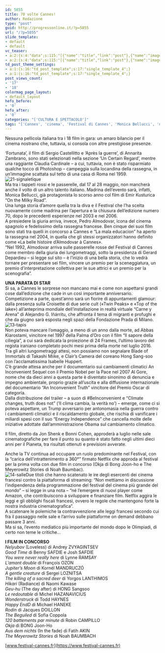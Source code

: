 ```yaml
---
id: 5855
title: 70 volte Cannes!
author: Redazione
type: "post"
guid: http://progressonline.it/?p=5855
url: "/?p=5855"
slide_template:
- default
- default
vc_teaser:
- a:2:{s:4:"data";s:115:"[{"name":"title","link":"post"},{"name":"image","image":"featured","link":"none"},{"name":"text","mode":"excerpt"}]";s:7:"bgcolor";s:0:"";}
- a:2:{s:4:"data";s:115:"[{"name":"title","link":"post"},{"name":"image","image":"featured","link":"none"},{"name":"text","mode":"excerpt"}]";s:7:"bgcolor";s:0:"";}
td_post_theme_settings:
- a:1:{s:16:"td_post_template";s:17:"single_template_4";}
- a:1:{s:16:"td_post_template";s:17:"single_template_4";}
post_views_count:
- '17'
- '18'
colormag_page_layout:
- default_layout
hefo_before:
- '0'
hefo_after:
- '0'
categories: "['CULTURA E SPETTACOLO']"
tags: "['Cannes', 'cinema', 'Festival di Cannes', 'Monica Bellucci', 'news']"
---
```


Nessuna pellicola italiana tra i 18 film in gara: un amaro bilancio per il cinema nostrano che, tuttavia, si consola con altre prestigiose presenze.

‘Fortunata’, il film di Sergio Castellitto e ‘Après la guerre’, di Annarita Zambrano, sono stati selezionati nella sezione ‘Un Certain Regard’, mentre una raggiante Claudia Cardinale – a cui, tuttavia, non è stato risparmiato qualche tocco di Photoshop – campeggia sulla locandina della rassegna, in un’immagine scattata sul tetto di una casa di Roma nel 1959.![21-signaletique](https://progressonline.it/wp-content/uploads/2017/05/21-signaletique-208x300.jpg)  
Ma tra i tappeti rossi e le passerelle, dal 17 al 28 maggio, non mancherà anche il volto di un altro talento italiano. Madrina dell’evento sarà, infatti, Monica Bellucci, già protagonista lo scorso anno col film di Emir Kusturica “On the Milky Road”.  
Una lunga storia d’amore quella tra la diva e il Festival che l’ha scelta nuovamente come madrina per l’apertura e la chiusura dell’edizione numero 70, dopo le precedenti esperienze nel 2003 e nel 2006.  
A presiedere la giuria arriva, invece, Pedro Almodovar, icona del cinema spagnolo e fedelissimo della rassegna francese. Ben cinque dei suoi film sono stati tra quelli in concorso a Cannes e “La mala educacion” ha aperto la rassegna nel 2004, in quella che gli stessi organizzatori hanno definito come «La belle histoire d’Almodovar à Cannes».  
“Nel 1992, Almodovar arriva sulle passerelle rosse del Festival di Cannes come membro della giuria dei lungometraggi, sotto la presidenza di Gerard Depardieu – si legge sul sito – è l’inizio di una bella storia, che lo vedrà tornare per presentare sei film, vincere un premio per la sceneggiatura, un premio d’interpretazione collettiva per le sue attrici e un premio per la scenografia”.

**UNA PARATA DI STAR**  
Si sa, a Cannes le sorprese non mancano mai e come non aspettarsi grandi cose dall’edizione che cade in un così importante anniversario. Competizione a parte, quest’anno sarà un fiorire di appuntamenti glamour: dalla presenza sulla Croisette di due serie cult («Twin Peaks» e «Top of the lake») all’anteprima mondiale dell’installazione in realtà virtuale “Carne y Arena” di Alejandro G. Iñárritu, che affronta il tema di migranti e profughi e che da giugno sarà esposta negli spazi della Fondazione Prada di Milano.![13-tapis](https://progressonline.it/wp-content/uploads/2017/05/13-tapis-300x200.jpg)  
Non poteva mancare l’omaggio, a meno di un anno dalla morte, ad Abbas Kiarostami, vincitore nel 1997 della Palma d’Oro con il film “Il sapore della ciliegia”, a cui sarà dedicata la proiezione di 24 Frames, l’ultimo lavoro del regista iraniano completato pochi mesi prima della morte nel luglio 2016.  
Tra gli altri lungometraggi attesi, non possiamo non segnalare Blade of Immortals di Takashi Miike, e Clair’s Camera del coreano Hong Sang-soo con l’acclamatissima Isabelle Huppert.  
C’è grande attesa anche per il documentario sui cambiamenti climatici An Inconvenient Sequel con il Premio Nobel per la Pace nel 2007 Al Gore, nome che da dieci anni a questa parte è diventato sinonimo di denuncia e impegno ambientale, proprio grazie all’uscita e alla diffusione internazionale del documentario “An Inconvenient Truth” vincitore del Premio Oscar di categoria.  
Dalla distribuzione del trailer – a suon di #BeInconvenient e “Climate changes, truth does not” (‘Il clima cambia, la verità no’) – emerge, come ci si poteva aspettare, un Trump avversario per antonomasia nella guerra contro i cambiamenti climatici e il riscaldamento globale, che rischia di vanificare i miliardi spesi con il suo “Energy Independence” che cancella molte delle iniziative adottate dall’amministrazione Obama sul cambiamento climatico.

Il film, diretto da Jon Shenk e Bonni Cohen, approderà a luglio nelle sale cinematografiche per fare il punto su quanto è stato fatto negli ultimi dieci anni per il Pianeta, tra risultati ottenuti e previsioni avverate.

Anche la TV continua ad occupare un ruolo predominante nel Festival, con la “carica dell’intrattenimento a 360°” firmato Netflix che approda al festival per la prima volta con due film in concorso (Okja di Bong Joon-ho e The Meyerowitz Stories di Noah Baumbac).  
![14-salle](https://progressonline.it/wp-content/uploads/2017/05/14-salle-300x200.jpg)Due titoli che hanno scatenato le ire degli esercenti dei cinema francesi contro la piattaforma di streaming: “Non mettiamo in discussione l’indipendenza della programmazione del festival del cinema più grande del mondo” – si legge in una nota – “né l’emergere di nuovi player come Amazon, che contribuiscono a sviluppare e finanziare film. Netflix aggira le leggi e gli obblighi fiscali francesi, ovvero le regole che mantengono forte la nostra industria cinematografica”.  
A scatenare le polemiche la contravvenzione alle leggi francesi secondo cui fra il passaggio nelle sale e l’arrivo sulle piattaforme on demand debbano passare 3 anni.  
Ma si sa, l’evento mediatico più importante del mondo dopo le Olimpiadi, di certo non teme le critiche…

**I FILM IN CONCORSO**  
*Nelyubov* (Loveless) di Andrey ZVYAGINTSEV  
*Good Time* di Benny SAFDIE e Josh SAFDIE  
*You were never really here* di Lynne RAMSAY  
*L’amant double* di François OZON  
*Jupiter’s Moon* di Kornél MANDRUCZÓ  
*A gentle creature* di Sergei LOZNITSA  
*The killing of a sacred deer* di Yorgos LANTHIMOS  
*Hikari* (Radiance) di Naomi Kawase  
*Geu-hu* (The day after) di HONG Sangsoo  
*Le redoutable* di Michel HAZANAVICIUS  
*Wonderstruck* di Todd HAYNES  
*Happy EndD* di Michael HANEKE  
*Rodin* di Jacques DOILLON  
*The Beguiled* di Sofia Coppola  
*120 battements par minute* di Robin CAMPILLO  
*Okja* di BONG Joon-Ho  
*Aus dem nichts* (In the fade) di Fatih AKIN  
*The Meyerowitz Stories* di Noah BAUMBACH

[www.festival-cannes.fr](https://www.festival-cannes.fr)